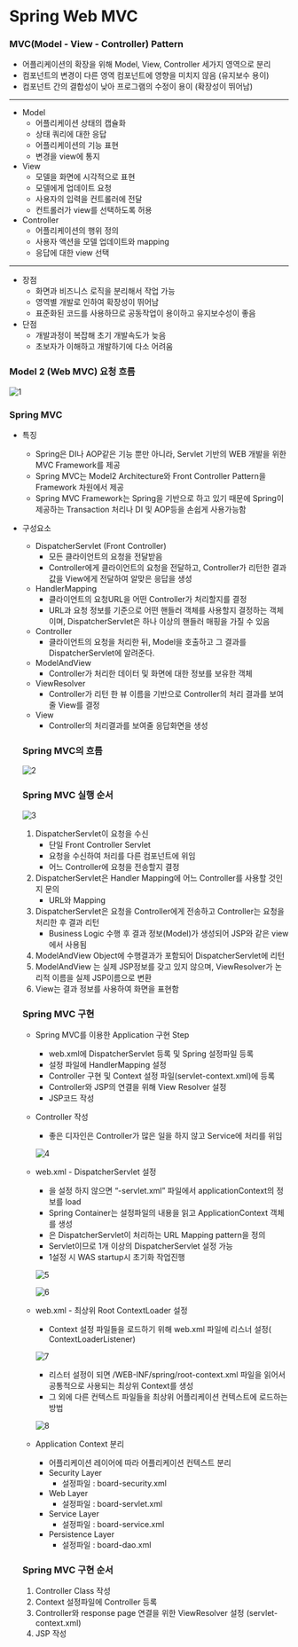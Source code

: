 # Spring Web MVC

### MVC(Model - View  - Controller) Pattern

- 어플리케이션의 확장을 위해 Model, View, Controller 세가지 영역으로 분리
- 컴포넌트의 변경이 다른 영역 컴포넌트에 영향을 미치지 않음 (유지보수 용이)
- 컴포넌트 간의 결합성이 낮아 프로그램의 수정이 용이 (확장성이 뛰어남)

---

- Model
    - 어플리케이션 상태의 캡슐화
    - 상태 쿼리에 대한 응답
    - 어플리케이션의 기능 표현
    - 변경을 view에 통지
- View
    - 모델을 화면에 시각적으로 표현
    - 모델에게 업데이트 요청
    - 사용자의 입력을 컨트롤러에 전달
    - 컨트롤러가 view를 선택하도록 허용
- Controller
    - 어플리케이션의 행위 정의
    - 사용자 액션을 모델 업데이트와 mapping
    - 응답에 대한 view 선택

---

- 장점
    - 화면과 비즈니스 로직을 분리해서 작업 가능
    - 영역별 개발로 인하여 확장성이 뛰어남
    - 표준화된 코드를 사용하므로 공동작업이 용이하고 유지보수성이 좋음
- 단점
    - 개발과정이 복잡해 초기 개발속도가 늦음
    - 초보자가 이해하고 개발하기에 다소 어려움

### Model 2 (Web MVC) 요청 흐름

![1](https://user-images.githubusercontent.com/77624879/166157975-396f1690-6da2-47ee-9c35-af8300b80db7.png)

### Spring MVC

- 특징
    - Spring은 DI나 AOP같은 기능 뿐만 아니라, Servlet 기반의 WEB 개발을 위한 MVC Framework를 제공
    - Spring MVC는 Model2 Architecture와 Front Controller Pattern을 Framework 차원에서 제공
    - Spring MVC Framework는 Spring을 기반으로 하고 있기 때문에 Spring이 제공하는 Transaction 처리나 DI 및 AOP등을 손쉽게 사용가능함
- 구성요소
    - DispatcherServlet (Front Controller)
        - 모든 클라이언트의 요청을 전달받음
        - Controller에게 클라이언트의 요청을 전달하고, Controller가 리턴한 결과값을 View에게 전달하여 알맞은 응답을 생성
    - HandlerMapping
        - 클라이언트의 요청URL을 어떤 Controller가 처리할지를 결정
        - URL과 요청 정보를 기준으로 어떤 핸들러 객체를 사용할지 결정하는 객체이며, DispatcherServlet은 하나 이상의 핸들러 매핑을 가질 수 있음
    - Controller
        - 클라이언트의 요청을 처리한 뒤, Model을 호출하고 그 결과를 DispatcherServlet에 알려준다.
    - ModelAndView
        - Controller가 처리한 데이터 및 화면에 대한 정보를 보유한 객체
    - ViewResolver
        - Controller가 리턴 한 뷰 이름을 기반으로 Controller의 처리 결과를 보여줄 View를 결정
    - View
        - Controller의 처리결과를 보여줄 응답화면을 생성
    
    ### Spring MVC의 흐름
    
    ![2](https://user-images.githubusercontent.com/77624879/166157976-f9b306e5-94a8-4032-a31b-36a60fe8af0b.png)
    
    ### Spring MVC 실행 순서
    
    ![3](https://user-images.githubusercontent.com/77624879/166157977-efc010c1-5e49-4531-b5bc-ccdaffd02a27.png)
    
    1. DispatcherServlet이 요청을 수신
        - 단일 Front Controller Servlet
        - 요청을 수신하여 처리를 다른 컴포넌트에 위임
        - 어느 Controller에 요청을 전송할지 결정
    2. DispatcherServlet은 Handler Mapping에 어느 Controller를 사용할 것인지 문의
        - URL와 Mapping
    3. DispatcherServlet은 요청을 Controller에게 전송하고 Controller는 요청을 처리한 후 결과 리턴
        - Business Logic 수행 후 결과 정보(Model)가 생성되어 JSP와 같은 view에서 사용됨
    4. ModelAndView Object에 수행결과가 포함되어 DispatcherServlet에 리턴
    5. ModelAndView 는 실제 JSP정보를 갖고 있지 않으며, ViewResolver가 논리적 이름을 실제 JSP이름으로 변환
    6. View는 결과 정보를 사용하여 화면을 표현함
    
    ### Spring MVC 구현
    
    - Spring MVC를 이용한 Application 구현 Step
        - web.xml에 DispatcherServlet 등록 및 Spring 설정파일 등록
        - 설정 파일에 HandlerMapping 설정
        - Controller 구현 및 Context 설정 파일(servlet-context.xml)에 등록
        - Controller와 JSP의 연결을 위해 View Resolver 설정
        - JSP코드 작성
    - Controller 작성
        - 좋은 디자인은 Controller가 많은 일을 하지 않고 Service에 처리를 위임
        
        ![4](https://user-images.githubusercontent.com/77624879/166157978-f0927c46-c47e-4ba0-b309-55c4171b93de.png)
        
    - web.xml - DispatcherServlet 설정
        - <init-param>을 설정 하지 않으면 “<servlet-name>-servlet.xml” 파일에서 applicationContext의 정보를 load
        - Spring Container는 설정파일의 내용을 읽고 ApplicationContext 객체를 생성
        - <url-pattern>은 DispatcherServlet이 처리하는 URL Mapping pattern을 정의
        - Servlet이므로 1개 이상의 DispatcherServlet 설정 가능
        - <load-on-startup>1</load-on-startup>설정 시 WAS startup시 초기화 작업진행
        
        ![5](https://user-images.githubusercontent.com/77624879/166157980-b650d3ec-f9e0-475e-9423-3de83c97ba60.png)
        
        ![6](https://user-images.githubusercontent.com/77624879/166157982-1683a303-bc71-4f29-a375-71255d7c7bc4.png)
        
    - web.xml - 최상위 Root ContextLoader 설정
        - Context 설정 파일들을 로드하기 위해 web.xml 파일에 리스너 설정( ContextLoaderListener)
        
        ![7](https://user-images.githubusercontent.com/77624879/166157984-94ddd015-f6cd-4f26-bc21-29684ee88ded.png)
        
        - 리스터 설정이 되면 /WEB-INF/spring/root-context.xml 파일을 읽어서 공통적으로 사용되는 최상위 Context를 생성
        - 그 외에 다른 컨텍스트 파일들을 최상위 어플리케이션 컨텍스트에 로드하는 방법
        
        ![8](https://user-images.githubusercontent.com/77624879/166157985-25dc729e-bf2d-40bd-aced-74d5f9be7620.png)
        
    - Application Context 분리
        - 어플리케이션 레이어에 따라 어플리케이션 컨텍스트 분리
        - Security Layer
            - 설정파일 : board-security.xml
        - Web Layer
            - 설정파일 : board-servlet.xml
        - Service Layer
            - 설정파일 : board-service.xml
        - Persistence Layer
            - 설정파일 : board-dao.xml
    
    ### Spring MVC 구현 순서
    
    1. Controller Class 작성
    2. Context 설정파일에 Controller 등록
    3. Controller와 response page 연결을 위한 ViewResolver 설정 (servlet-context.xml)
    4. JSP 작성
